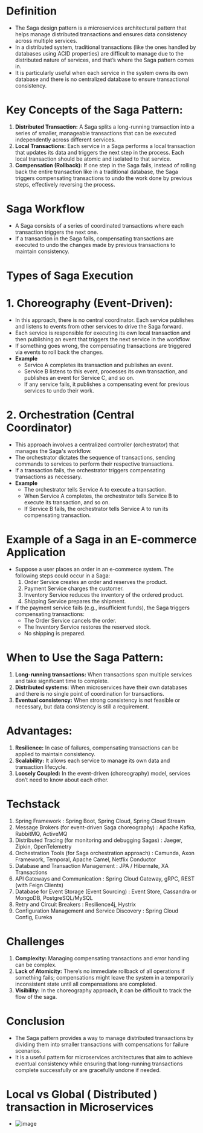 # Definition
* The Saga design pattern is a microservices architectural pattern that helps manage distributed transactions and ensures data consistency across multiple services.
* In a distributed system, traditional transactions (like the ones handled by databases using ACID properties) are difficult to manage due to the distributed nature of services, and that’s where the Saga pattern comes in.
* It is particularly useful when each service in the system owns its own database and there is no centralized database to ensure transactional consistency.

# Key Concepts of the Saga Pattern:
1. **Distributed Transaction:** A Saga splits a long-running transaction into a series of smaller, manageable transactions that can be executed independently across different services.
2. **Local Transactions:** Each service in a Saga performs a local transaction that updates its data and triggers the next step in the process. Each local transaction should be atomic and isolated to that service.
3. **Compensation (Rollback):** If one step in the Saga fails, instead of rolling back the entire transaction like in a traditional database, the Saga triggers compensating transactions to undo the work done by previous steps, effectively reversing the process.

# Saga Workflow
* A Saga consists of a series of coordinated transactions where each transaction triggers the next one.
* If a transaction in the Saga fails, compensating transactions are executed to undo the changes made by previous transactions to maintain consistency.

# Types of Saga Execution
# 1. Choreography (Event-Driven):
* In this approach, there is no central coordinator. Each service publishes and listens to events from other services to drive the Saga forward.
* Each service is responsible for executing its own local transaction and then publishing an event that triggers the next service in the workflow.
* If something goes wrong, the compensating transactions are triggered via events to roll back the changes.
* **Example**
    * Service A completes its transaction and publishes an event.
    * Service B listens to this event, processes its own transaction, and publishes an event for Service C, and so on.
    * If any service fails, it publishes a compensating event for previous services to undo their work.
# 2. Orchestration (Central Coordinator)
* This approach involves a centralized controller (orchestrator) that manages the Saga's workflow.
* The orchestrator dictates the sequence of transactions, sending commands to services to perform their respective transactions.
* If a transaction fails, the orchestrator triggers compensating transactions as necessary.
* **Example**
    * The orchestrator tells Service A to execute a transaction.
    * When Service A completes, the orchestrator tells Service B to execute its transaction, and so on.
    * If Service B fails, the orchestrator tells Service A to run its compensating transaction.
# Example of a Saga in an E-commerce Application
* Suppose a user places an order in an e-commerce system. The following steps could occur in a Saga:
  1. Order Service creates an order and reserves the product.
  2. Payment Service charges the customer.
  3. Inventory Service reduces the inventory of the ordered product.
  4. Shipping Service prepares the shipment.
* If the payment service fails (e.g., insufficient funds), the Saga triggers compensating transactions:
  * The Order Service cancels the order.
  * The Inventory Service restores the reserved stock.
  * No shipping is prepared.
# When to Use the Saga Pattern:
1. **Long-running transactions:** When transactions span multiple services and take significant time to complete.
2. **Distributed systems:** When microservices have their own databases and there is no single point of coordination for transactions.
3. **Eventual consistency:** When strong consistency is not feasible or necessary, but data consistency is still a requirement.

# Advantages:
1. **Resilience:** In case of failures, compensating transactions can be applied to maintain consistency.
2. **Scalability:** It allows each service to manage its own data and transaction lifecycle.
3. **Loosely Coupled:** In the event-driven (choreography) model, services don’t need to know about each other.

# Techstack
1. Spring Framework : Spring Boot, Spring Cloud, Spring Cloud Stream
2. Message Brokers (for event-driven Saga choreography) : Apache Kafka, RabbitMQ, ActiveMQ
3. Distributed Tracing (for monitoring and debugging Sagas) : Jaeger, Zipkin, OpenTelemetry
4. Orchestration Tools (for Saga orchestration approach) : Camunda, Axon Framework, Temporal, Apache Camel, Netflix Conductor
5. Database and Transaction Management : JPA / Hibernate, XA Transactions
6. API Gateways and Communication : Spring Cloud Gateway, gRPC, REST (with Feign Clients)
7. Database for Event Storage (Event Sourcing) : Event Store, Cassandra or MongoDB, PostgreSQL/MySQL
8. Retry and Circuit Breakers : Resilience4j, Hystrix
9. Configuration Management and Service Discovery : Spring Cloud Config, Eureka

# Challenges
1. **Complexity:** Managing compensating transactions and error handling can be complex.
2. **Lack of Atomicity:** There’s no immediate rollback of all operations if something fails; compensations might leave the system in a temporarily inconsistent state until all compensations are completed.
3. **Visibility:** In the choreography approach, it can be difficult to track the flow of the saga.
# Conclusion
* The Saga pattern provides a way to manage distributed transactions by dividing them into smaller transactions with compensations for failure scenarios.
* It is a useful pattern for microservices architectures that aim to achieve eventual consistency while ensuring that long-running transactions complete successfully or are gracefully undone if needed.

# Local vs Global ( Distributed )  transaction in Microservices
* ![image](https://github.com/user-attachments/assets/3f8253d9-0dd2-4221-a7ba-34eba2f1cc48)




















